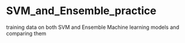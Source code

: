 # SVM_and_Ensemble_practice
training data on both SVM and Ensemble Machine learning models and comparing them
